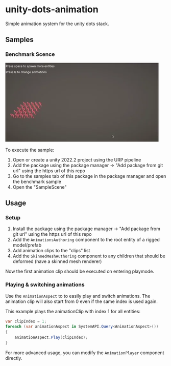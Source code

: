 # unity-dots-animation
Simple animation system for the unity dots stack.

## Samples

### Benchmark Scence
![Sample Gif](Samples~/sample.gif)

To execute the sample:

1. Open or create a unity 2022.2 project using the URP pipeline
2. Add the package using the package manager -> "Add package from git url" using the https url of this repo
3. Go to the samples tab of this package in the package manager and open the benchmark sample
4. Open the "SampleScene"

## Usage

### Setup
1. Install the package using the package manager -> "Add package from git url" using the https url of this repo
2. Add the `AnimationsAuthoring` component to the root entity of a rigged model/prefab
3. Add animation clips to the "clips" list
4. Add the `SkinnedMeshAuthoring` component to any children that should be deformed (have a skinned mesh renderer)

Now the first animation clip should be executed on entering playmode.

### Playing & switching animations

Use the `AnimationAspect` to to easily play and switch animations.
The animation clip will also start from 0 even if the same index is used again.

This example plays the animationClip with index 1 for all entities:
```csharp
var clipIndex = 1;
foreach (var animationAspect in SystemAPI.Query<AnimationAspect>())
{
    animationAspect.Play(clipIndex);
}
```

For more advanced usage, you can modify the `AnimationPlayer` component directly.
